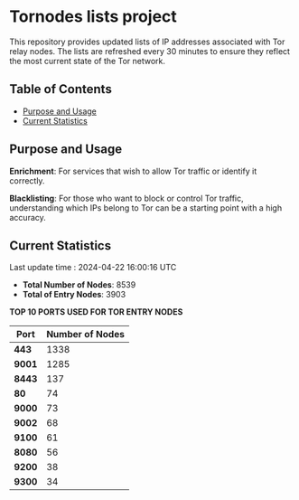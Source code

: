 # Tornodes lists project

This repository provides updated lists of IP addresses associated with Tor relay nodes. The lists are refreshed every 30 minutes to ensure they reflect the most current state of the Tor network.

## Table of Contents

- [Purpose and Usage](#purpose-and-usage)
- [Current Statistics](#current-statistics)


## Purpose and Usage

**Enrichment**: For services that wish to allow Tor traffic or identify it correctly.

**Blacklisting**: For those who want to block or control Tor traffic, understanding which IPs belong to Tor can be a starting point with a high accuracy.

## Current Statistics

Last update time : 2024-04-22 16:00:16 UTC

- **Total Number of Nodes**: 8539
- **Total of Entry Nodes**: 3903

**TOP 10 PORTS USED FOR TOR ENTRY NODES**

| **Port** | **Number of Nodes** |
|------|-----------------|
| **443**   | 1338  |
| **9001**   | 1285  |
| **8443**   | 137  |
| **80**   | 74  |
| **9000**   | 73  |
| **9002**   | 68  |
| **9100**   | 61  |
| **8080**   | 56  |
| **9200**   | 38  |
| **9300**   | 34  |

